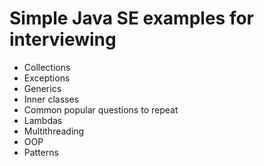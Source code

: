 Simple Java SE examples for interviewing
========================================

* Collections
* Exceptions
* Generics
* Inner classes
* Common popular questions to repeat
* Lambdas
* Multithreading
* OOP
* Patterns